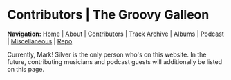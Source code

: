 # Contributors | The Groovy Galleon

**Navigation:** [Home](index) \| [About](about) \| [Contributors](members) \| [Track Archive](tunes) \| [Albums](albums) \| [Podcast](podcast) \| [Miscellaneous](misc) \| [Repo](https://github.com/MarkSilverMedia/groovygalleon)

Currently, Mark! Silver is the only person who's on this website. In the future, contributing musicians and podcast guests will additionally be listed on this page.

